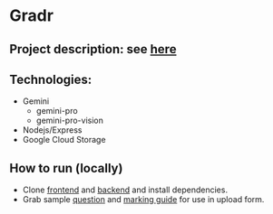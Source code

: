 # Gradr
## Project description: see [here](https://devpost.com/software/gradr)

## Technologies:

- Gemini
  - gemini-pro
  - gemini-pro-vision
- Nodejs/Express
- Google Cloud Storage

## How to run (locally)
- Clone [frontend](https://github.com/Fiewor/grd) and [backend](https://github.com/Fiewor/gradr_backend) and install dependencies.
- Grab sample [question](https://docs.google.com/document/d/1DGKDA-I6rrNVxaKSbOc36FLm1sNKRg9G/edit?usp=sharing&ouid=116909890296741214749&rtpof=true&sd=true) and [marking guide](https://docs.google.com/document/d/1VJ8cXl0_Czs30I4IWmOxf-Xw-1dhW0PC/edit?usp=sharing&ouid=116909890296741214749&rtpof=true&sd=true) for use in upload form.
